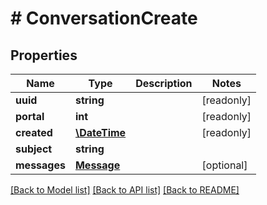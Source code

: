 # # ConversationCreate

## Properties

Name | Type | Description | Notes
------------ | ------------- | ------------- | -------------
**uuid** | **string** |  | [readonly]
**portal** | **int** |  | [readonly]
**created** | [**\DateTime**](\DateTime.md) |  | [readonly]
**subject** | **string** |  |
**messages** | [**Message**](Message.md) |  | [optional]

[[Back to Model list]](../../README.md#models) [[Back to API list]](../../README.md#endpoints) [[Back to README]](../../README.md)
